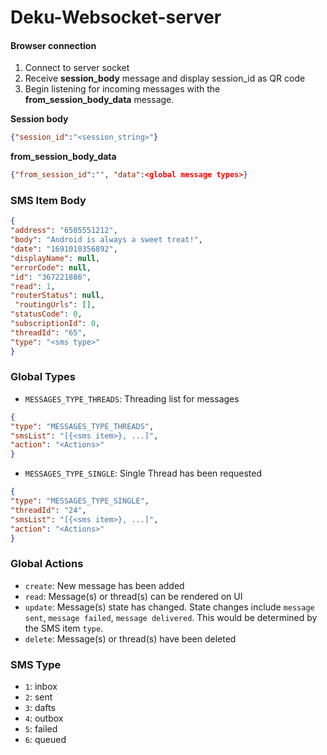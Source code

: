 # Deku-Websocket-server

#### Browser connection
1. Connect to server socket
2. Receive <b>session_body</b> message and display session_id as QR code
3. Begin listening for incoming messages with the <b>from_session_body_data</b> message.

<b>Session body</b>

```json
{"session_id":"<session_string>"}
```

<b>from_session_body_data</b>

```json
{"from_session_id":"", "data":<global message types>}
```

### SMS Item Body
```json
{
"address": "6505551212",
"body": "Android is always a sweet treat!",
"date": "1691010356892",
"displayName": null,
"errorCode": null,
"id": "367221886",
"read": 1,
"routerStatus": null,
 "routingUrls": [],
"statusCode": 0,
"subscriptionId": 0,
"threadId": "65",
"type": "<sms type>"
}
```

### Global Types
- `MESSAGES_TYPE_THREADS`: Threading list for messages
```json
{
"type": "MESSAGES_TYPE_THREADS",
"smsList": "[{<sms item>}, ...]",
"action": "<Actions>"
}
```
- `MESSAGES_TYPE_SINGLE`: Single Thread has been requested
```json
{
"type": "MESSAGES_TYPE_SINGLE",
"threadId": "24",
"smsList": "[{<sms item>}, ...]",
"action": "<Actions>"
}
```

### Global Actions
- `create`: New message has been added
- `read`: Message(s) or thread(s) can be rendered on UI
- `update`: Message(s) state has changed. State changes include `message sent`, `message failed`, `message delivered`. This would be determined by the SMS item `type`.
- `delete`: Message(s) or thread(s) have been deleted 

### SMS Type
- `1`: inbox
- `2`: sent
- `3`: dafts
- `4`: outbox
- `5`: failed
- `6`: queued
